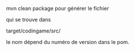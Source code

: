 mvn clean package pour générer le fichier

qui se trouve dans 

target/codingame/src/

le nom dépend du numéro de version dans le pom. 
